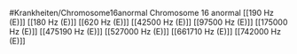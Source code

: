 #Krankheiten/Chromosome16anormal
Chromosome 16 anormal
[[190 Hz (E)]]
[[180 Hz (E)]]
[[620 Hz (E)]]
[[42500 Hz (E)]]
[[97500 Hz (E)]]
[[175000 Hz (E)]]
[[475190 Hz (E)]]
[[527000 Hz (E)]]
[[661710 Hz (E)]]
[[742000 Hz (E)]]